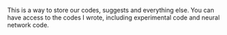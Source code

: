 This is a way to store our codes, suggests and everything else.
You can have access to the codes I wrote, including experimental code and neural network code.

<!---
Mohamed1709/Mohamed1709 is a ✨ special ✨ repository because its `README.md` (this file) appears on your GitHub profile.
You can click the Preview link to take a look at your changes.
--->
